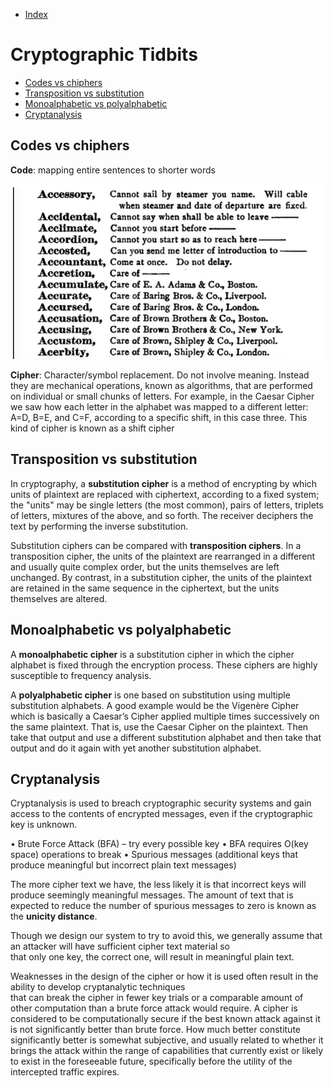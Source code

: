 - [Index](https://github.com/KiraDiShira/Crypto#crypto)   

# Cryptographic Tidbits

- [Codes vs chiphers](#codes-vs-chiphers)   
- [Transposition vs substitution](#transposition-vs-substitution)
- [Monoalphabetic vs polyalphabetic](#monoalphabetic-vs-polyalphabetic)
- [Cryptanalysis](#cryptanalysis)

## Codes vs chiphers

**Code**: mapping entire sentences to shorter words

<img src="https://github.com/KiraDiShira/Crypto/blob/master/Cryptographic%20Tidbits/Images/cac1.png" />

**Cipher**: Character/symbol replacement. Do not involve meaning. Instead they are mechanical operations, known as algorithms, that are performed on individual or small chunks of letters. For example, in the Caesar Cipher we saw how each letter in the alphabet was mapped to a different letter: A=D,  B=E, and C=F, according to a specific shift, in this case three. This kind of cipher is known as a shift cipher

## Transposition vs substitution

In cryptography, a **substitution cipher** is a method of encrypting by which units of plaintext are replaced with ciphertext, according to a fixed system; the "units" may be single letters (the most common), pairs of letters, triplets of letters, mixtures of the above, and so forth. The receiver deciphers the text by performing the inverse substitution.

Substitution ciphers can be compared with **transposition ciphers**. In a transposition cipher, the units of the plaintext are rearranged in a different and usually quite complex order, but the units themselves are left unchanged. By contrast, in a substitution cipher, the units of the plaintext are retained in the same sequence in the ciphertext, but the units themselves are altered.

## Monoalphabetic vs polyalphabetic

A **monoalphabetic cipher** is a substitution cipher in which the cipher alphabet is fixed through the encryption process. These ciphers are highly susceptible to frequency analysis.

A **polyalphabetic cipher** is one based on substitution using multiple substitution alphabets. A good example would be the Vigenère Cipher which is basically a Caesar’s Cipher applied multiple times successively on the same plaintext. That is, use the Caesar Cipher on the plaintext. Then take that output and use a different substitution alphabet and then take that output and do it again with yet another substitution alphabet.

## Cryptanalysis

Cryptanalysis is used to breach cryptographic security systems and gain access to the contents of encrypted messages, even if the cryptographic key is unknown.

• Brute Force Attack (BFA) – try every possible key
• BFA requires O(key space) operations to break 
• Spurious messages (additional keys that produce meaningful but incorrect plain text messages)

The more cipher text we have, the less likely it is that incorrect keys will produce seemingly meaningful messages. The amount of text that is expected to reduce the number of spurious messages to zero is known as the **unicity distance**.
 
Though we design our system to try to avoid this, we generally assume that an attacker will have sufficient cipher text material so  
that only one key, the correct one, will result in meaningful plain text.
 
Weaknesses in the design of the cipher or how it is used often result in the ability to develop cryptanalytic techniques  
that can break the cipher in fewer key trials or a comparable amount of other computation than a brute force attack would require.
A cipher is considered to be computationally secure if the best known attack against it is not significantly better than brute force. How much better constitute significantly better is somewhat subjective, and usually related to whether it brings the attack within the range of capabilities that currently exist or likely to exist in the foreseeable future, specifically before the utility of the intercepted traffic expires.

